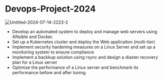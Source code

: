 # Devops-Project-2024

![Untitled-2024-07-14-2223-2](https://github.com/user-attachments/assets/9ee27372-ba59-42d0-97f7-c410659239a5)


- Develop an automated system to deploy and manage web servers using ANsible and Docker.
- Set up a Kubernetes cluster and deploy the Web applicaiton (multi-tier)
- Implement security hardening measures on a Linux Server and set up a monitoring system to ensure compliance
- Implement a backkup solution using rsync and design a diaster recovery plan for a Linux server
- Optimize the performance of a Linux server and benchmark its performance before and after tuning
